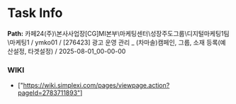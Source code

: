 # Task Info

**Path:** 카페24(주)\본사사업장\[CG]MI본부\마케팅센터\성장주도그룹\디지털마케팅1팀\마케팅1 / ymko01 / [276423] 광고 운영 관리 _ (차마솔)캠페인, 그룹, 소재 등록(예산설정, 타겟설정) / 2025-08-01_00-00-00

### WIKI
- ["https://wiki.simplexi.com/pages/viewpage.action?pageId=2783711893"]

